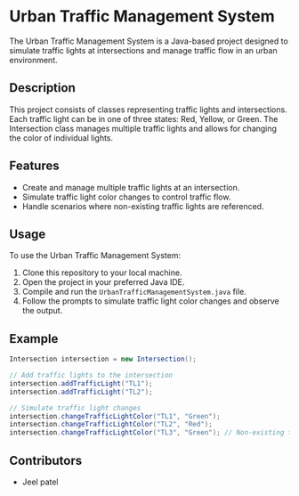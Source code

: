 # Urban Traffic Management System

The Urban Traffic Management System is a Java-based project designed to simulate traffic lights at intersections and manage traffic flow in an urban environment.

## Description

This project consists of classes representing traffic lights and intersections. Each traffic light can be in one of three states: Red, Yellow, or Green. The Intersection class manages multiple traffic lights and allows for changing the color of individual lights.

## Features

- Create and manage multiple traffic lights at an intersection.
- Simulate traffic light color changes to control traffic flow.
- Handle scenarios where non-existing traffic lights are referenced.

## Usage

To use the Urban Traffic Management System:

1. Clone this repository to your local machine.
2. Open the project in your preferred Java IDE.
3. Compile and run the `UrbanTrafficManagementSystem.java` file.
4. Follow the prompts to simulate traffic light color changes and observe the output.

## Example

```java
Intersection intersection = new Intersection();

// Add traffic lights to the intersection
intersection.addTrafficLight("TL1");
intersection.addTrafficLight("TL2");

// Simulate traffic light changes
intersection.changeTrafficLightColor("TL1", "Green");
intersection.changeTrafficLightColor("TL2", "Red");
intersection.changeTrafficLightColor("TL3", "Green"); // Non-existing traffic light

```

## Contributors

- Jeel patel
